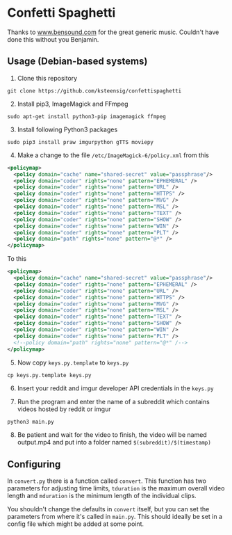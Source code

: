 # Confetti Spaghetti

Thanks to www.bensound.com for the great generic music. Couldn't have done this without you Benjamin.

## Usage (Debian-based systems)

1. Clone this repository
```shell
git clone https://github.com/ksteensig/confettispaghetti
```

2. Install pip3, ImageMagick and FFmpeg
```shell
sudo apt-get install python3-pip imagemagick ffmpeg
```

3. Install following Python3 packages
```shell
sudo pip3 install praw imgurpython gTTS moviepy
```

4. Make a change to the file `/etc/ImageMagick-6/policy.xml` from this
```xml
<policymap>
  <policy domain="cache" name="shared-secret" value="passphrase"/>
  <policy domain="coder" rights="none" pattern="EPHEMERAL" />
  <policy domain="coder" rights="none" pattern="URL" />
  <policy domain="coder" rights="none" pattern="HTTPS" />
  <policy domain="coder" rights="none" pattern="MVG" />
  <policy domain="coder" rights="none" pattern="MSL" />
  <policy domain="coder" rights="none" pattern="TEXT" />
  <policy domain="coder" rights="none" pattern="SHOW" />
  <policy domain="coder" rights="none" pattern="WIN" />
  <policy domain="coder" rights="none" pattern="PLT" />
  <policy domain="path" rights="none" pattern="@*" />
</policymap>
```
To this
```xml
<policymap>
  <policy domain="cache" name="shared-secret" value="passphrase"/>
  <policy domain="coder" rights="none" pattern="EPHEMERAL" />
  <policy domain="coder" rights="none" pattern="URL" />
  <policy domain="coder" rights="none" pattern="HTTPS" />
  <policy domain="coder" rights="none" pattern="MVG" />
  <policy domain="coder" rights="none" pattern="MSL" />
  <policy domain="coder" rights="none" pattern="TEXT" />
  <policy domain="coder" rights="none" pattern="SHOW" />
  <policy domain="coder" rights="none" pattern="WIN" />
  <policy domain="coder" rights="none" pattern="PLT" />
  <!--policy domain="path" rights="none" pattern="@*" /-->
</policymap>
```

5. Now copy `keys.py.template` to `keys.py`
```shell
cp keys.py.template keys.py
```

6. Insert your reddit and imgur developer API credentials in the `keys.py`

7. Run the program and enter the name of a subreddit which contains videos hosted by reddit or imgur
```python
python3 main.py
```

8. Be patient and wait for the video to finish, the video will be named output.mp4 and put into a folder named `$(subreddit)/$(timestamp)`


## Configuring

In `convert.py` there is a function called `convert`. This function has two parameters for adjusting time limits, `tduration` is the maximum overall video length and `mduration` is the minimum length of the individual clips.

You shouldn't change the defaults in `convert` itself, but you can set the parameters from where it's called in `main.py`. This should ideally be set in a config file which might be added at some point.
